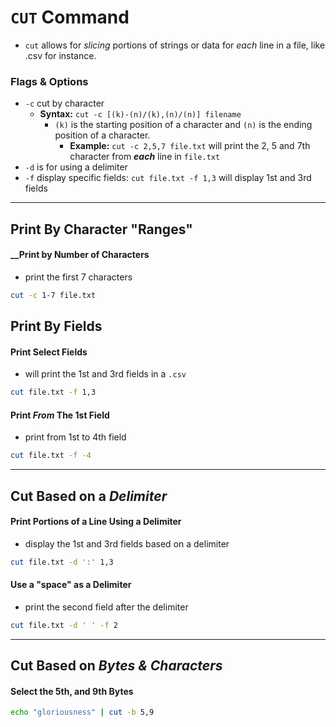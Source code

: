 # ```CUT``` Command
- ```cut``` allows for *slicing* portions of strings or data for *each* line in a file, like .csv for instance.

### __Flags & Options__
- ```-c``` cut by character
  - __Syntax:__ ```cut -c [(k)-(n)/(k),(n)/(n)] filename``` 
    - ```(k)``` is the starting position of a character and ```(n)``` is the ending position of a character.
      - __Example:__ ```cut -c 2,5,7 file.txt``` will print the 2, 5 and 7th character from *__each__* line in ```file.txt```
- ```-d``` is for using a delimiter
- ```-f``` display specific fields: ```cut file.txt -f 1,3``` will display 1st and 3rd fields 

------------------------------


    
## Print By Character "Ranges" 


#### __Print by Number of Characters
- print the first 7 characters
```bash
cut -c 1-7 file.txt
```

## Print By Fields

#### Print Select Fields
- will print the 1st and 3rd fields in a ```.csv```
```bash
cut file.txt -f 1,3
```

#### Print *From* The 1st Field
- print from 1st to 4th field
```bash
cut file.txt -f -4
```

--------------------------


## Cut Based on a *Delimiter*


#### Print Portions of a Line Using a Delimiter
- display the 1st and 3rd fields based on a delimiter
```bash
cut file.txt -d ':' 1,3
```

#### Use a "space" as a Delimiter
- print the second field after the delimiter
```bash
cut file.txt -d ' ' -f 2
```


--------------------------


## Cut Based on *Bytes & Characters*


#### Select the 5th, and 9th Bytes
```bash
echo "gloriousness" | cut -b 5,9
```

















